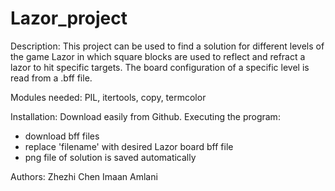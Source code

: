 # Lazor_project
Description:
This project can be used to find a solution for different levels of the game Lazor in which square blocks are used to reflect and refract a lazor to hit specific targets.  The board configuration of a specific level is read from a .bff file.       

Modules needed: PIL, itertools, copy, termcolor 

Installation: Download easily from Github. 
Executing the program:
- download bff files
- replace 'filename' with desired Lazor board bff file
- png file of solution is saved automatically

Authors:
Zhezhi Chen
Imaan Amlani
